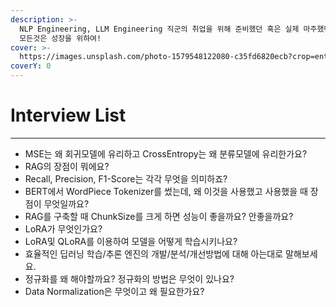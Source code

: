 ```yaml
---
description: >-
  NLP Engineering, LLM Engineering 직군의 취업을 위해 준비했던 혹은 실제 마주했던 기술인터뷰 목록을 정리해봅시다.
  모든것은 성장을 위하여!
cover: >-
  https://images.unsplash.com/photo-1579548122080-c35fd6820ecb?crop=entropy&cs=srgb&fm=jpg&ixid=M3wxOTcwMjR8MHwxfHNlYXJjaHw0fHxncmFkYXRpb258ZW58MHx8fHwxNzExMTgwMTI2fDA&ixlib=rb-4.0.3&q=85
coverY: 0
---
```


# Interview List

***

* MSE는 왜 회귀모델에 유리하고 CrossEntropy는 왜 분류모델에 유리한가요?
* RAG의 장점이 뭐에요?
* Recall, Precision, F1-Score는 각각 무엇을 의미하죠?
* BERT에서 WordPiece Tokenizer를 썼는데, 왜 이것을 사용했고 사용했을 때 장점이 무엇일까요?
* RAG를 구축할 때 ChunkSize를 크게 하면 성능이 좋을까요? 안좋을까요?
* LoRA가 무엇인가요?
* LoRA및 QLoRA를 이용하여 모델을 어떻게 학습시키나요?
* 효율적인 딥러닝 학습/추론 엔진의 개발/분석/개선방법에 대해 아는대로 말해보세요.
* 정규화를 왜 해야할까요? 정규화의 방법은 무엇이 있나요?
* Data Normalization은 무엇이고 왜 필요한가요?

